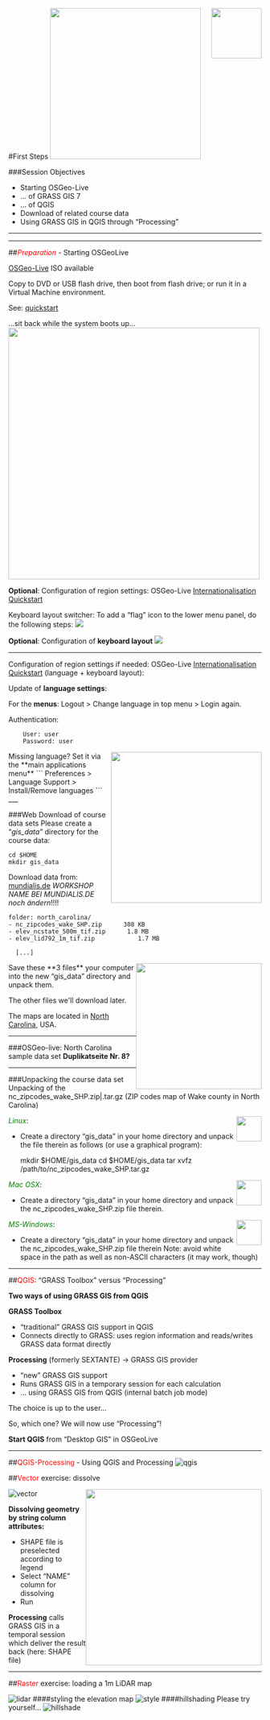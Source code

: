 #First Steps
<img style="float: right;" src="image/grass_symbol.png" width="100"/>
<img  src="image/osgeolive.png" width="300"/>


###Session Objectives
* Starting OSGeo-Live
 * ... of GRASS GIS 7
 * … of QGIS
* Download of related course data
* Using GRASS GIS in QGIS through “Processing”
___
___
##<span style="color:red">*Preparation*</span> - Starting OSGeoLive

[OSGeo-Live](http://download.osgeo.org/livedvd) ISO available


Copy to DVD or USB flash drive, then boot from flash drive;
or run it in a Virtual Machine environment.

See: [quickstart](https://live.osgeo.org/en/quickstart/osgeolive_quickstart.html)


...sit back while the system boots up...
<img src="image/osgeo_ss.png" width="500"/>



**Optional**: Configuration of region settings:
OSGeo-Live [Internationalisation Quickstart](https://live.osgeo.org/en/quickstart/internationalisation_quickstart.html)


Keyboard layout switcher:
To add a “flag” icon to the lower menu panel, do the following steps:
<img  src="image/osgeotodo.png"/>


**Optional**: Configuration of **keyboard layout**
<img  src="image/osgeotodo2.png"/>

___
Configuration of region settings if needed:
OSGeo-Live [Internationalisation Quickstart](https://live.osgeo.org/en/quickstart/internationalisation_quickstart.html) (language + keyboard layout):


Update of **language settings**:

For the **menus**: Logout > Change language in top menu > Login again.

Authentication:

		User: user
		Password: user

<img style="float: right;" src="image/osgeomenu.png" width="300"/>
Missing language?
Set it via the **main applications menu**
```
Preferences
		> Language Support
			> Install/Remove languages
```
___

###Web Download of course data sets
Please create a “_gis_data_” directory for the course data:

	cd $HOME
	mkdir gis_data

Download data from: [mundialis.de](https://www.mundialis.de/workshops/osgeo_ireland2017/)
_WORKSHOP NAME BEI MUNDIALIS.DE noch ändern_!!!!

	folder: north_carolina/ 
	- nc_zipcodes_wake_SHP.zip 		308 KB
	- elev_ncstate_500m_tif.zip      1.8 MB
	- elev_lid792_1m_tif.zip			1.7 MB

	  [...]

<img style="float: right;" src="image/wiki_NC.png" width="250"/>
Save these **3 files** your computer into the new “gis_data” directory and unpack them.

The other files we'll download later.

The maps are located in [North Carolina](https://en.wikipedia.org/wiki/North_Carolina), USA.
___
###OSGeo-live: North Carolina sample data set
**Duplikatseite Nr. 8?**

___
###Unpacking the course data set
Unpacking of the  nc_zipcodes_wake_SHP.zip|.tar.gz 
(ZIP codes map of Wake county in North Carolina)

<span style="color:green">*Linux*</span>:
<img style="float: right;" src="image/linux.png" width="50"/>
+ Create a directory “gis_data” in your home directory and unpack the file therein as follows (or use a graphical program):


	mkdir $HOME/gis_data
	cd $HOME/gis_data
	tar xvfz /path/to/nc_zipcodes_wake_SHP.tar.gz

<span style="color:green">*Mac OSX*</span>:
<img style="float: right;" src="image/mac.png" width="50"/>
+ Create a directory “gis_data” in your home directory and unpack the nc_zipcodes_wake_SHP.zip file therein.

<span style="color:green">*MS-Windows*</span>:
<img style="float: right;" src="image/windows.png" width="50"/>
+ Create a directory “gis_data” in your home directory  and unpack the nc_zipcodes_wake_SHP.zip file therein
Note: avoid white space in the path as well as non-ASCII characters (it may work, though)

___
##<span style="color:red">QGIS</span>: “GRASS Toolbox” versus “Processing”

**Two ways of using GRASS GIS from QGIS**


**GRASS Toolbox**
+ “traditional” GRASS GIS support in QGIS
+ Connects directly to GRASS: uses region information and reads/writes GRASS data format directly

**Processing** (formerly SEXTANTE) → GRASS GIS provider
+ “new” GRASS GIS support
+ Runs GRASS GIS in a temporary session for each calculation
+ … using GRASS GIS from QGIS (internal batch job mode)


The choice is up to the user...
 
So, which one? We will now use “Processing”!

**Start QGIS** from “Desktop GIS” in OSGeoLive
___
##<span style="color:red">QGIS-Processing</span> - Using QGIS and Processing
![qgis](image/qgis_proc.png)

##<span style="color:red">Vector</span>  exercise: dissolve

![vector](image/vector.png)
<img style="float: right;" src="image/vector2.png" width="350"/>

**Dissolving geometry by string column attributes:**
+ SHAPE file is preselected according to legend
+ Select “NAME” column for dissolving
+ Run

**Processing** calls GRASS GIS in a temporal session which deliver the result back (here: SHAPE file)

___

##<span style="color:red">Raster</span> exercise: loading a 1m LiDAR map 

![lidar](image/lidar.png)
####styling the elevation map
![style](image/style.png)
####hillshading
Please try yourself...
![hillshade](image/hillshade.png)





